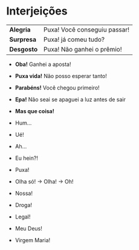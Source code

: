 # Interjeições

|||
| -- | -- |
| **Alegria**  | Puxa! Você conseguiu passar! |
| **Surpresa** | Puxa! já comeu tudo? |
| **Desgosto** | Puxa! Não ganhei o prêmio! |

* **Oba!** Ganhei a aposta!
* **Puxa vida!** Não posso esperar tanto!
* **Parabéns!** Você chegou primeiro!
* **Epa!** Não seai se apaguei a luz antes de sair
* **Mas que coisa!**

* Hum...
* Ué!
* Ah...
* Eu hein?!
* Puxa!
* Olha só! -> Olha! -> Oh!
* Nossa!
* Droga!
* Legal!
* Meu Deus!
* Virgem Maria!

